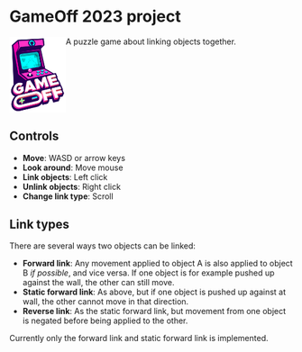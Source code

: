 # GameOff 2023 project
<div style="overflow:hidden;">
<img src="game-off-2023-logo.png" width="100px" style="float:left;" />
<div style="float:left;">
A puzzle game about linking objects together.
</div>
</div>

## Controls
* **Move**: WASD or arrow keys
* **Look around**: Move mouse
* **Link objects**: Left click
* **Unlink objects**: Right click
* **Change link type**: Scroll

## Link types
There are several ways two objects can be linked:
* **Forward link**: Any movement applied to object A is also applied to object B *if possible*, and vice versa. If one object is for example pushed up against the wall, the other can still move.
* **Static forward link**: As above, but if one object is pushed up against at wall, the other cannot move in that direction.
* **Reverse link**: As the static forward link, but movement from one object is negated before being applied to the other.

Currently only the forward link and static forward link is implemented.
